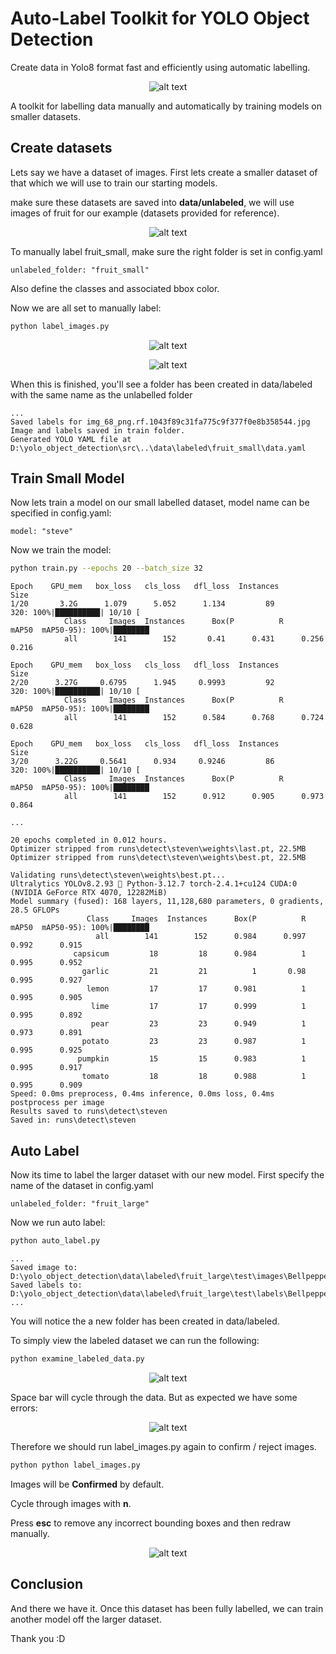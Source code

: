 # Auto-Label Toolkit for YOLO Object Detection

Create data in Yolo8 format fast and efficiently using automatic labelling.

<p align="center">
  <img src="pics/start_img.png" alt="alt text">
</p>

A toolkit for labelling data manually and automatically by training models on smaller datasets.

## Create datasets

Lets say we have a dataset of images. First lets create a smaller dataset of that which we will use to train our starting models.

make sure these datasets are saved into __data/unlabeled__, we will use images of fruit for our example (datasets provided for reference).

<p align="center">
  <img src="pics/datasets.png" alt="alt text">
</p>

To manually label fruit_small, make sure the right folder is set in config.yaml
```
unlabeled_folder: "fruit_small"
```

Also define the classes and associated bbox color.

Now we are all set to manually label:

```bash
python label_images.py 
```

<p align="center">
  <img src="pics/begin_label_img.png" alt="alt text">
</p>
<p align="center">
  <img src="pics/label_img3.png" alt="alt text">
</p>


When this is finished, you'll see a folder has been created in data/labeled with the same name as the unlabelled folder
```
...
Saved labels for img_68_png.rf.1043f89c31fa775c9f377f0e8b358544.jpg
Image and labels saved in train folder.
Generated YOLO YAML file at D:\yolo_object_detection\src\..\data\labeled\fruit_small\data.yaml
```

## Train Small Model

Now lets train a model on our small labelled dataset, model name can be specified in config.yaml:
```
model: "steve"
```
Now we train the model:

```bash
python train.py --epochs 20 --batch_size 32
```

```
Epoch    GPU_mem   box_loss   cls_loss   dfl_loss  Instances       Size
1/20       3.2G      1.079      5.052      1.134         89        320: 100%|██████████| 10/10 [
            Class     Images  Instances      Box(P          R      mAP50  mAP50-95): 100%|████████
            all        141        152       0.41      0.431      0.256      0.216

Epoch    GPU_mem   box_loss   cls_loss   dfl_loss  Instances       Size
2/20      3.27G     0.6795      1.945     0.9993         92        320: 100%|██████████| 10/10 [
            Class     Images  Instances      Box(P          R      mAP50  mAP50-95): 100%|████████
            all        141        152      0.584      0.768      0.724      0.628

Epoch    GPU_mem   box_loss   cls_loss   dfl_loss  Instances       Size
3/20      3.22G     0.5641      0.934     0.9246         86        320: 100%|██████████| 10/10 [
            Class     Images  Instances      Box(P          R      mAP50  mAP50-95): 100%|████████
            all        141        152      0.912      0.905      0.973      0.864

...

20 epochs completed in 0.012 hours.
Optimizer stripped from runs\detect\steven\weights\last.pt, 22.5MB
Optimizer stripped from runs\detect\steven\weights\best.pt, 22.5MB

Validating runs\detect\steven\weights\best.pt...
Ultralytics YOLOv8.2.93 🚀 Python-3.12.7 torch-2.4.1+cu124 CUDA:0 (NVIDIA GeForce RTX 4070, 12282MiB)
Model summary (fused): 168 layers, 11,128,680 parameters, 0 gradients, 28.5 GFLOPs
                 Class     Images  Instances      Box(P          R      mAP50  mAP50-95): 100%|████████
                   all        141        152      0.984      0.997      0.992      0.915
              capsicum         18         18      0.984          1      0.995      0.952
                garlic         21         21          1       0.98      0.995      0.927
                 lemon         17         17      0.981          1      0.995      0.905
                  lime         17         17      0.999          1      0.995      0.892
                  pear         23         23      0.949          1      0.973      0.891
                potato         23         23      0.987          1      0.995      0.925
               pumpkin         15         15      0.983          1      0.995      0.917
                tomato         18         18      0.988          1      0.995      0.909
Speed: 0.0ms preprocess, 0.4ms inference, 0.0ms loss, 0.4ms postprocess per image
Results saved to runs\detect\steven
Saved in: runs\detect\steven
```

## Auto Label

Now its time to label the larger dataset with our new model.
First specify the name of the dataset in config.yaml

```
unlabeled_folder: "fruit_large"
```
Now we run auto label:

```bash
python auto_label.py
```

```
...
Saved image to: D:\yolo_object_detection\data\labeled\fruit_large\test\images\Bellpepper4_30cm_png.rf.3479e381d131b92a19ef39247bf7a130.jpg
Saved labels to: D:\yolo_object_detection\data\labeled\fruit_large\test\labels\Bellpepper4_30cm_png.rf.3479e381d131b92a19ef39247bf7a130.txt
...
```

You will notice the a new folder has been created in data/labeled.

To simply view the labeled dataset we can run the following:

```bash
python examine_labeled_data.py
```
<p align="center">
  <img src="pics/label_img6.png" alt="alt text">
</p>

Space bar will cycle through the data. But as expected we have some errors:

<p align="center">
  <img src="pics/label_img_mistake7.png" alt="alt text">
</p>

Therefore we should run label_images.py again to confirm / reject images.

```bash
python python label_images.py 
```
Images will be __Confirmed__ by default. 

Cycle through images with __n__.

Press __esc__ to remove any incorrect bounding boxes and then redraw manually.

<p align="center">
  <img src="pics/label_img_mistakeFix8.png" alt="alt text">
</p>

## Conclusion

And there we have it. Once this dataset has been fully labelled, we can train another model off the larger dataset. 

Thank you :D
